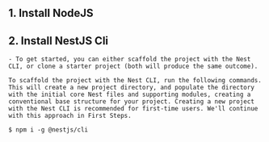 
## 1. Install NodeJS

## 2. Install NestJS Cli

    - To get started, you can either scaffold the project with the Nest CLI, or clone a starter project (both will produce the same outcome).

    To scaffold the project with the Nest CLI, run the following commands. This will create a new project directory, and populate the directory with the initial core Nest files and supporting modules, creating a conventional base structure for your project. Creating a new project with the Nest CLI is recommended for first-time users. We'll continue with this approach in First Steps.
    
    $ npm i -g @nestjs/cli